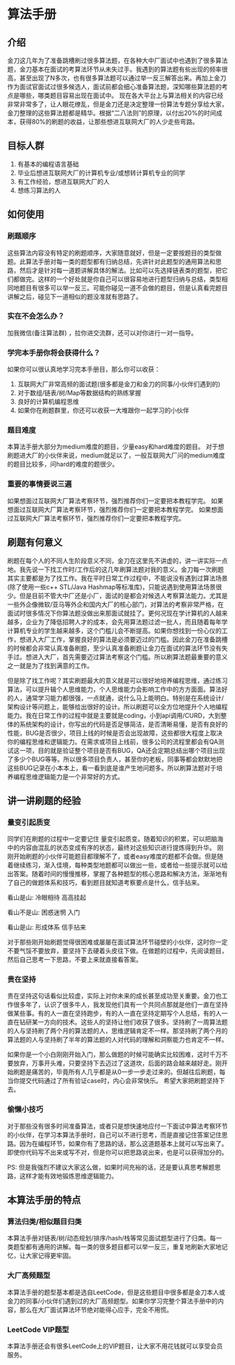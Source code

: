 # 算法手册

## 介绍

金刀这几年为了准备跳槽刷过很多算法题，在各种大中厂面试中也遇到了很多算法题，金刀基本在面试的考算法环节从未失过手。我遇到的算法题有些出现的频率很高，甚至出现了N多次，也有很多算法题可以通过举一反三解答出来。再加上金刀作为面试官面试过很多候选人，面试前都会细心准备算法题，深知哪些算法题的考点是哪些，哪类题目容易出现在面试中。
现在各大平台上与算法相关的内容已经非常非常多了，让人眼花缭乱，但是金刀还是决定整理一份算法专题分享给大家，金刀整理的这些算法题都是精华。根据“二八法则”的原理，以付出20%的时间成本，获得80%的刷题的收益，让那些想进互联网大厂的人少走些弯路。

## 目标人群
1. 有基本的编程语言基础
2. 毕业后想进互联网大厂的计算机专业/或想转计算机专业的同学
3. 有工作经验，想进互联网大厂的人
4. 想练习算法的人

## 如何使用
### 刷题顺序
这些算法内容没有特定的刷题顺序，大家随意就好，但是一定要按题目的类型做题。此算法手册对每一类的题型都有归纳总结，先讲针对此题型的通用算法和思路，然后才是针对每一道题讲解具体的解法。比如可以先选择链表类的题型，把它们都做完。这样的一个好处就是你自己可以很容易地进行题型归纳与总结，类型相同地题目有很多可以举一反三。可能你碰见一道不会做的题目，但是认真看完题目讲解之后，碰见下一道相似的题没准就有思路了。

### 实在不会怎么办？
加我微信(备注算法群) ，拉你进交流群，还可以对你进行一对一指导。 


### 学完本手册你将会获得什么？
如果你可以很认真地学习完本手册目，那么你可以收获：
1. 互联网大厂非常高频的面试题(很多都是金刀和金刀的同事/小伙伴们遇到的)
2. 对于数组/链表/树/Map等数据结构的熟练掌握
3. 良好的计算机编程思维
4. 如果你在刷题群里，你还可以收获一大堆跟你一起学习的小伙伴

### 题目难度
本算法手册大部分为medium难度的题目，少量easy和hard难度的题目。
对于想刷题进大厂的小伙伴来说，medium就足以了，一般互联网大厂问的medium难度的题目比较多，问hard的难度的题很少。

### 重要的事情要说三遍
如果想面过互联网大厂算法考察环节，强烈推荐你们一定要把本教程学完。
如果想面过互联网大厂算法考察环节，强烈推荐你们一定要把本教程学完。
如果想面过互联网大厂算法考察环节，强烈推荐你们一定要把本教程学完。

## 刷题有何意义
刷题在每个人的不同人生阶段意义不同，金刀在这里先不讲虚的，讲一讲实际一点地。我先说一下找工作时/工作后的这几年刷算法题对我的意义。金刀每一次刷题其实主要都是为了找工作。我在平时日常工作过程中，不能说没有遇到过算法场景(除了使用一些c++ STL/Java Hashmap等标准库)，只能说遇到使用算法场景很少。但是目前不管大中厂还是小厂，面试的是都会对候选人考察算法能力。尤其是一些外企像微软/亚马等外企和国内大厂的核心部门，对算法的考察非常严格，在面试时很多情况下你算法题没做出来那面试就挂了。更何况现在学计算机的人越来越多，企业为了降低招聘人才的成本，会先用算法题过滤一批人，而且随着每年学计算机专业的学生越来越多，这个门槛儿会不断提高。如果你想找到一份心仪的工作，想进入大厂工作，掌握良好的算法是必须要迈过的门槛。因此金刀在准备跳槽的时候都会非常认真准备刷题，至少认真准备刷题让金刀在面试的算法环节没有失手过。想进入大厂，首先需要迈过算法考察这个门槛。所以刷算法题最重要的意义之一就是为了找到满意的工作。

但是除了找工作呢？其实刷题最大的意义就是可以很好地培养编程思维，通过练习算法，可以提升辑个人思维能力，个人思维能力会影响工作中的方方面面。算法好的人，通常学习能力都很强，一点就通，说什么马上能明白。特别是在系统设计/架构设计等问题上，能够给出很好的设计。所以刷题可以全方位地提升个人地编程能力。我在日常工作的过程中就是主要就是coding，小到api调用/CURD，大到整体的系统架构的设计，你写出的代码是否足够简洁，是否清晰易懂，是否有良好的性能，BUG是否很少，项目上线的时候是否会出现故障，这些都很大程度上取决你的编程思维和逻辑能力。在需求或项目上线前，很多公司的流程里都会有QA测试这一项，目的就是验证整个项目是否有BUG，QA还会定期总结出哪个项目出现了多少个BUG等等。所以很多项目负责人，甚至你的老板，同事等都会默默地把这些BUG记录在小本本上，看一看到底是谁产生地问题多。所以刷算法题对于培养编程思维逻辑能力是一个非常好的方式。

## 讲一讲刷题的经验
### 量变引起质变
同学们在刷题的过程中一定要记住 量变引起质变。随着知识的积累，可以把脑海中的内容由混乱的状态变成有序的状态，最终对这些知识进行提炼得到升华。
刚刚开始刷题的小伙伴可能题目都理解不了，或者easy难度的题都不会做。但是随着继续练习，渐入佳境，每种类型地题都可以做出一些，或者给一些提示就可以给出答案。随着时间的慢慢推移，掌握了各种题型的核心思路和解决方法，渐渐地有了自己的做题体系和技巧，看到题目就知道考察要点是什么，信手拈来。

看山是山: 冷眼相待 高高挂起

看山不是山: 困惑迷惘 入门

看山是山: 形成体系 信手拈来

对于那些刚开始刷题觉得很困难或屡屡在面试算法环节碰壁的小伙伴，这时你一定不要气馁不要放弃，要坚持下去硬着头皮往下做。在做题的过程中，先阅读题目，然后自己思考一下思路，不要上来就直接看答案。

### 贵在坚持
贵在坚持这句话看似比较虚，实际上对你未来的成长甚至成功至关重要。金刀也工作很多年了，认识了很多牛人，我发现他们具有一个共同点那就是他们一直在坚持做某些事。有的人一直在坚持跑步，有的人一直在坚持定期写个人总结，有的人一直在钻研某一方向的技术。这些人的坚持让他们收获了很多。坚持刷了一周算法题的人与坚持刷了两个月的算法题的人，思维逻辑肯定不一样。那坚持刷了两个月的算法题的人与坚持刷了半年的算法题的人对代码的理解和洞察能力也肯定不一样。

如果你是一个小白刚刚开始入门，那么做题的时候可能确实比较困难，这时千万不要放弃，万事开头难，只要坚持下去迈过了这道坎，后面的路会越来越好走。刚开始刷题是痛苦的，毕竟所有人几乎都是从0一步一步走过来的。但越往后刷题，每当你提交代码通过了所有验证case时，内心会非常快乐。
希望大家把刷题坚持下去。

### 偷懒小技巧
对于那些没有很多时间准备算法，或者只是想快速地应付一下面试中算法考察环节的小伙伴，在学习本算法手册时，自己可以不进行思考，而是直接记住答案记住思路。因为在编程环节，如果你有了思路的话，那么这道题基本上就可以写出来了。即使你代码写不出来或写不对，但是你可以把思路说出来，也是可以获得加分的。

PS: 但是我强烈不建议大家这么做，如果时间充裕的话，还是要认真思考解题思路，这样才能有效地锻炼思维逻辑能力。

## 本算法手册的特点
### 算法归类/相似题目归类
本算法手册对链表/树/动态规划/排序/hash/栈等常见面试题型进行了归类。每一类题型都有通用的讲解。每一类的很多题目都可以举一反三，重复地刷新大家地记忆，让大家记得更牢固。

### 大厂高频题型
本算法手册的题型基本都是选自LeetCode，但是这些题目中很多都是金刀本人或金刀的同事/小伙伴们遇到过的大厂高频题型。如果你学习完整个算法手册中的内容，那么在大厂面试算法环节绝对能得心应手，完全不用慌。

### LeetCode VIP题型
本算法手册还会有很多LeetCode上的VIP题目，让大家不用花钱就可以享受会员服务。
